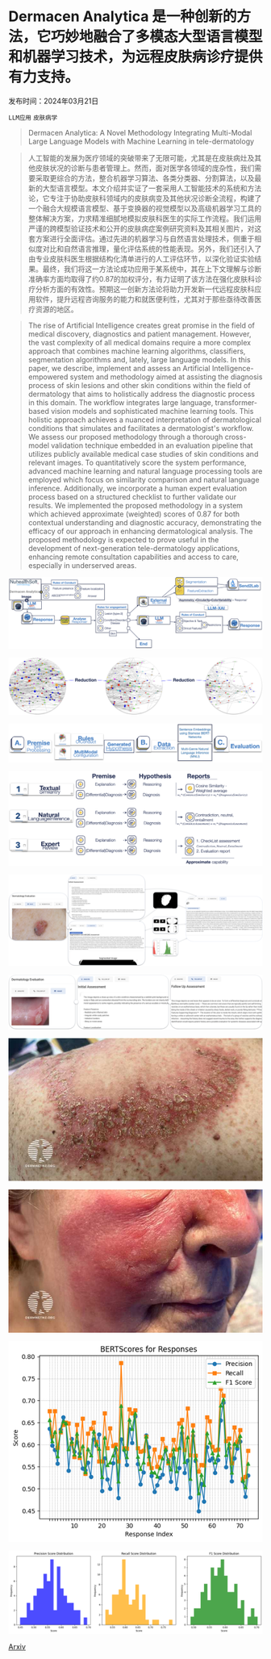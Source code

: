 # Dermacen Analytica 是一种创新的方法，它巧妙地融合了多模态大型语言模型和机器学习技术，为远程皮肤病诊疗提供有力支持。

发布时间：2024年03月21日

`LLM应用` `皮肤病学`

> Dermacen Analytica: A Novel Methodology Integrating Multi-Modal Large Language Models with Machine Learning in tele-dermatology

> 人工智能的发展为医疗领域的突破带来了无限可能，尤其是在皮肤病灶及其他皮肤状况的诊断与患者管理上。然而，面对医学各领域的庞杂性，我们需要采取更综合的方法，整合机器学习算法、各类分类器、分割算法，以及最新的大型语言模型。本文介绍并实证了一套采用人工智能技术的系统和方法论，它专注于协助皮肤科领域内的皮肤病变及其他状况诊断全流程，构建了一个融合大规模语言模型、基于变换器的视觉模型以及高级机器学习工具的整体解决方案，力求精准细腻地模拟皮肤科医生的实际工作流程。我们运用严谨的跨模型验证技术和公开的皮肤病症案例研究资料及其相关图片，对这套方案进行全面评估。通过先进的机器学习与自然语言处理技术，侧重于相似度对比和自然语言推理，量化评估系统的性能表现。另外，我们还引入了由专业皮肤科医生根据结构化清单进行的人工评估环节，以深化验证实验结果。最终，我们将这一方法论成功应用于某系统中，其在上下文理解与诊断准确率方面均取得了约0.87的加权评分，有力证明了该方法在强化皮肤科诊疗分析方面的有效性。预期这一创新方法论将助力开发新一代远程皮肤科应用软件，提升远程咨询服务的能力和就医便利性，尤其对于那些亟待改善医疗资源的地区。

> The rise of Artificial Intelligence creates great promise in the field of medical discovery, diagnostics and patient management. However, the vast complexity of all medical domains require a more complex approach that combines machine learning algorithms, classifiers, segmentation algorithms and, lately, large language models. In this paper, we describe, implement and assess an Artificial Intelligence-empowered system and methodology aimed at assisting the diagnosis process of skin lesions and other skin conditions within the field of dermatology that aims to holistically address the diagnostic process in this domain. The workflow integrates large language, transformer-based vision models and sophisticated machine learning tools. This holistic approach achieves a nuanced interpretation of dermatological conditions that simulates and facilitates a dermatologist's workflow. We assess our proposed methodology through a thorough cross-model validation technique embedded in an evaluation pipeline that utilizes publicly available medical case studies of skin conditions and relevant images. To quantitatively score the system performance, advanced machine learning and natural language processing tools are employed which focus on similarity comparison and natural language inference. Additionally, we incorporate a human expert evaluation process based on a structured checklist to further validate our results. We implemented the proposed methodology in a system which achieved approximate (weighted) scores of 0.87 for both contextual understanding and diagnostic accuracy, demonstrating the efficacy of our approach in enhancing dermatological analysis. The proposed methodology is expected to prove useful in the development of next-generation tele-dermatology applications, enhancing remote consultation capabilities and access to care, especially in underserved areas.

![Dermacen Analytica 是一种创新的方法，它巧妙地融合了多模态大型语言模型和机器学习技术，为远程皮肤病诊疗提供有力支持。](../../../paper_images/2403.14243/skinWorkflow.jpg)

![Dermacen Analytica 是一种创新的方法，它巧妙地融合了多模态大型语言模型和机器学习技术，为远程皮肤病诊疗提供有力支持。](../../../paper_images/2403.14243/reducingSpace.jpg)

![Dermacen Analytica 是一种创新的方法，它巧妙地融合了多模态大型语言模型和机器学习技术，为远程皮肤病诊疗提供有力支持。](../../../paper_images/2403.14243/evaluationPremise.jpg)

![Dermacen Analytica 是一种创新的方法，它巧妙地融合了多模态大型语言模型和机器学习技术，为远程皮肤病诊疗提供有力支持。](../../../paper_images/2403.14243/evaluationSteps.jpg)

![Dermacen Analytica 是一种创新的方法，它巧妙地融合了多模态大型语言模型和机器学习技术，为远程皮肤病诊疗提供有力支持。](../../../paper_images/2403.14243/lesion.jpg)

![Dermacen Analytica 是一种创新的方法，它巧妙地融合了多模态大型语言模型和机器学习技术，为远程皮肤病诊疗提供有力支持。](../../../paper_images/2403.14243/condition.jpg)

![Dermacen Analytica 是一种创新的方法，它巧妙地融合了多模态大型语言模型和机器学习技术，为远程皮肤病诊疗提供有力支持。](../../../paper_images/2403.14243/40-year-old-with-crusted-skin-lesions__ResizedImageWzc5OCw0NDld.jpg)

![Dermacen Analytica 是一种创新的方法，它巧妙地融合了多模态大型语言模型和机器学习技术，为远程皮肤病诊疗提供有力支持。](../../../paper_images/2403.14243/Overnight-onset-of-facial-rash__ResizedImageWzc5OCw0NDld.jpg)

![Dermacen Analytica 是一种创新的方法，它巧妙地融合了多模态大型语言模型和机器学习技术，为远程皮肤病诊疗提供有力支持。](../../../paper_images/2403.14243/bertScores.jpg)

![Dermacen Analytica 是一种创新的方法，它巧妙地融合了多模态大型语言模型和机器学习技术，为远程皮肤病诊疗提供有力支持。](../../../paper_images/2403.14243/distributions.jpg)

[Arxiv](https://arxiv.org/abs/2403.14243)
